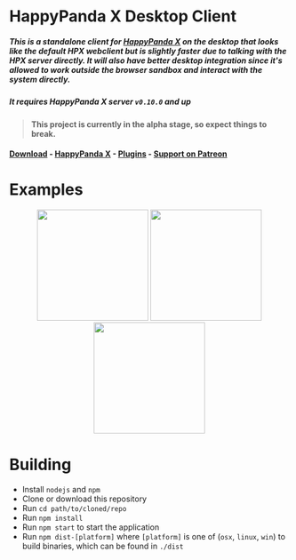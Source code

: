 # HappyPanda X Desktop Client

##### This is a standalone client for [HappyPanda X](https://github.com/happypandax/happypandax) on the desktop that looks like the default HPX webclient but is slightly faster due to talking with the HPX server directly. It will also have better desktop integration since it's allowed to work outside the browser sandbox and interact with the system directly.

##### It requires HappyPanda X server `v0.10.0` and up

> **This project is currently in the alpha stage, so expect things to break.**


#### [Download](https://github.com/happypandax/desktop/releases) - [HappyPanda X](https://github.com/happypandax/happypandax/) - [Plugins](https://github.com/happypandax/plugins) - [Support on Patreon](https://www.patreon.com/twiddly)


# Examples

<p align="center">
<img src="https://user-images.githubusercontent.com/11841002/50736708-9dc37d80-11b8-11e9-8344-87faedd4d915.jpg" width="200">
<img src="https://user-images.githubusercontent.com/11841002/50736710-a1570480-11b8-11e9-863d-2869f235588b.png" width="200">
<img src="https://user-images.githubusercontent.com/11841002/50736713-a61bb880-11b8-11e9-99a6-748132b2f151.png" width="200">
</p>

# Building

- Install `nodejs` and `npm`
- Clone or download this repository
- Run `cd path/to/cloned/repo`
- Run `npm install`
- Run `npm start` to start the application
- Run `npm dist-[platform]` where `[platform]` is one of (`osx`, `linux`, `win`) to build binaries, which can be found in `./dist`